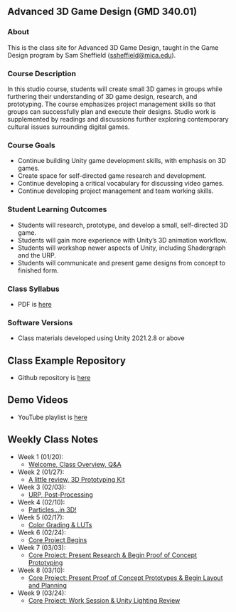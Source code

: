 



## Advanced 3D Game Design (GMD 340.01)

### About
This is the class site for Advanced 3D Game Design, taught in the Game Design program by Sam Sheffield (ssheffield@mica.edu).

### Course Description
In this studio course, students will create small 3D games in groups while furthering their understanding of 3D game design, research, and prototyping. The course emphasizes project management skills so that groups can successfully plan and execute their designs. Studio work is supplemented by readings and discussions further exploring contemporary cultural issues surrounding digital games.

### Course Goals
- Continue building Unity game development skills, with emphasis on 3D games. 
- Create space for self-directed game research and development.
- Continue developing a critical vocabulary for discussing video games.
- Continue developing project management and team working skills.


### Student Learning Outcomes
- Students will research, prototype, and develop a small, self-directed 3D game.
- Students will gain more experience with Unity’s 3D animation workflow.
- Students will workshop newer aspects of Unity, including Shadergraph and the URP.
- Students will communicate and present game designs from concept to finished form.


### Class Syllabus
- PDF is [here](https://docs.google.com/document/d/1GzVHUir5baQDx8stSL9Bwu8Mzk44TLhORRmWUNcheBk/edit?usp=sharing)

### Software Versions
- Class materials developed using Unity 2021.2.8 or above

## Class Example Repository
- Github repository is [here]()

## Demo Videos
- YouTube playlist is [here](https://youtube.com/playlist?list=PL42xm44H83rK_OUlOTopt_oYKbOKSyKkY)

## Weekly Class Notes
- Week 1 (01/20):
  - [Welcome, Class Overview, Q&A](week1.md)
- Week 2 (01/27):
  - [A little review, 3D Prototyping Kit](week2.md)
- Week 3 (02/03):
  - [URP, Post-Processing](week3.md)
- Week 4 (02/10):
  - [Particles...in 3D!](week4.md)
- Week 5 (02/17):
  - [Color Grading & LUTs](week5.md)
- Week 6 (02/24):
  - [Core Project Begins](week6.md)
- Week 7 (03/03):
  - [Core Project: Present Research & Begin Proof of Concept Prototyping](week7.md)
- Week 8 (03/10):
  - [Core Project: Present Proof of Concept Prototypes & Begin Layout and Planning](week8.md)
- Week 9 (03/24):
  - [Core Project: Work Session & Unity Lighting Review](week9.md)